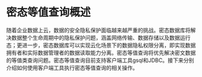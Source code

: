 # 密态等值查询概述

随着企业数据上云，数据的安全隐私保护面临越来越严重的挑战。密态数据库将解决数据整个生命周期中的隐私保护问题，涵盖网络传输、数据存储以及数据运行态；更进一步，密态数据库可以实现云化场景下的数据隐私权限分离，即实现数据拥有者和实际数据管理者的数据读取能力分离。密态等值查询将优先解决密文数据的等值类查询问题。密态等值查询目前支持客户端工具gsql和JDBC。接下来分别介绍如何使用客户端工具执行密态等值查询的相关操作。

